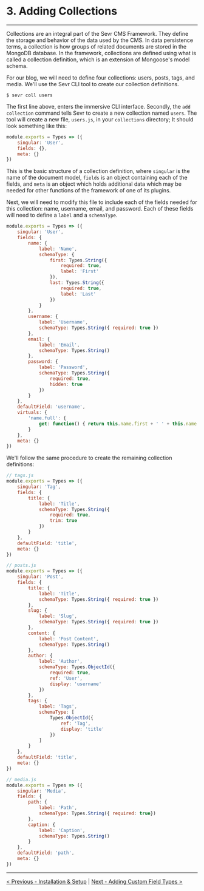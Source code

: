 # 3. Adding Collections

---

Collections are an integral part of the Sevr CMS Framework. They define the
storage and behavior of the data used by the CMS. In data persistence terms, a
collection is how groups of related documents are stored in the MongoDB database.
In the framework, collections are defined using what is called a collection
definition, which is an extension of Mongoose's model schema.

For our blog, we will need to define four collections: users, posts, tags, and
media. We'll use the Sevr CLI tool to create our collection definitions.

```
$ sevr coll users
```

The first line above, enters the immersive CLI interface. Secondly, the
`add collection` command tells Sevr to create a new collection named `users`.
The tool will create a new file, `users.js`, in your `collections` directory; It
should look something like this:

```javascript
module.exports = Types => ({
	singular: 'User',
	fields: {},
	meta: {}
})
```

This is the basic structure of a collection definition, where `singular` is the name
of the document model, `fields` is an object containing each of the fields, and
`meta` is an object which holds additional data which may be needed for other
functions of the framework of one of its plugins.

Next, we will need to modify this file to include each of the fields needed for
this collection: name, username, email, and password. Each of these fields will
need to define a `label` and a `schemaType`.

```javascript
module.exports = Types => ({
	singular: 'User',
	fields: {
		name: {
			label: 'Name',
			schemaType: {
				first: Types.String({
					required: true,
					label: 'First'
				}),
				last: Types.String({
					required: true,
					label: 'Last'
				})
			}
		},
		username: {
			label: 'Username',
			schemaType: Types.String({ required: true })
		},
		email: {
			label: 'Email',
			schemaType: Types.String()
		},
		password: {
			label: 'Password',
			schemaType: Types.String({
				required: true,
				hidden: true
			})
		}
	},
	defaultField: 'username',
	virtuals: {
		'name.full': {
			get: function() { return this.name.first + ' ' + this.name.last }
		}
	},
	meta: {}
})
```

We'll follow the same procedure to create the remaining collection definitions:

```javascript
// tags.js
module.exports = Types => ({
	singular: 'Tag',
	fields: {
		title: {
			label: 'Title',
			schemaType: Types.String({
				required: true,
				trim: true
			})
		}
	},
	defaultField: 'title',
	meta: {}
})
```

```javascript
// posts.js
module.exports = Types => ({
	singular: 'Post',
	fields: {
		title: {
			label: 'Title',
			schemaType: Types.String({ required: true })
		},
		slug: {
			label: 'Slug',
			schemaType: Types.String({ required: true })
		},
		content: {
			label: 'Post Content',
			schemaType: Types.String()
		},
		author: {
			label: 'Author',
			schemaType: Types.ObjectId({
				required: true,
				ref: 'User',
				display: 'username'
			})
		},
		tags: {
			label: 'Tags',
			schemaType: [
				Types.ObjectId({
					ref: 'Tag',
					display: 'title'
				})
			]
		}
	},
	defaultField: 'title',
	meta: {}
})
```

```javascript
// media.js
module.exports = Types => ({
	singular: 'Media',
	fields: {
		path: {
			label: 'Path',
			schemaType: Types.String({ required: true})
		},
		caption: {
			label: 'Caption',
			schemaType: Types.String()
		}
	},
	defaultField: 'path',
	meta: {}
})
```
---

[< Previous - Installation & Setup](2_installation.md) | [Next - Adding Custom Field Types >](4_custom_field_types.md)
